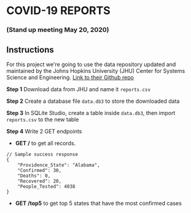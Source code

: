 # COVID-19 REPORTS

### (Stand up meeting May 20, 2020)

## Instructions

For this project we're going to use the data repository updated and maintained by the Johns Hopkins University (JHU) Center for Systems Science and Engineering.
[Link to their Github repo](https://github.com/CSSEGISandData/COVID-19)

**Step 1**
Download data from JHU and name it `reports.csv`

**Step 2**
Create a database file `data.db3` to store the downloaded data

**Step 3**
In SQLite Studio, create a table inside `data.db3`, then import `reports.csv` to the new table

**Step 4**
Write 2 GET endpoints

- **GET /** to get all records.

```
// Sample success response
{
    "Providence_State": "Alabama",
    "Confirmed": 30,
    "Deaths": 0,
    "Recovered": 20,
    "People_Tested": 4038
}
```

- **GET /top5** to get top 5 states that have the most confirmed cases
